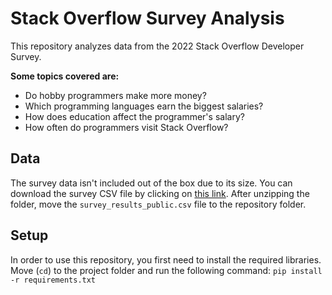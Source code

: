 # Stack Overflow Survey Analysis
This repository analyzes data from the 2022 Stack Overflow Developer Survey.

**Some topics covered are:**
- Do hobby programmers make more money?
- Which programming languages earn the biggest salaries?
- How does education affect the programmer's salary?
- How often do programmers visit Stack Overflow?

## Data
The survey data isn't included out of the box due to its size. You can download the survey CSV file by clicking on [this link](https://info.stackoverflowsolutions.com/rs/719-EMH-566/images/stack-overflow-developer-survey-2022.zip). After unzipping the folder, move the `survey_results_public.csv` file to the repository folder.

## Setup
In order to use this repository, you first need to install the required libraries. Move (`cd`) to the project folder and run the following command: `pip install -r requirements.txt`